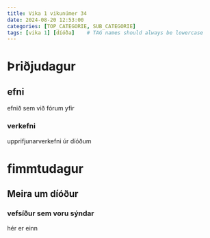 ```yaml
---
title: Vika 1 vikunúmer 34
date: 2024-08-20 12:53:00
categories: [TOP_CATEGORIE, SUB_CATEGORIE]
tags: [vika 1] [díóða]    # TAG names should always be lowercase
---
```


# Þriðjudagur

## efni

efnið sem við fórum yfir

### verkefni 

upprifjunarverkefni úr díóðum

# fimmtudagur

## Meira um díóður

### vefsíður sem voru sýndar

hér er einn